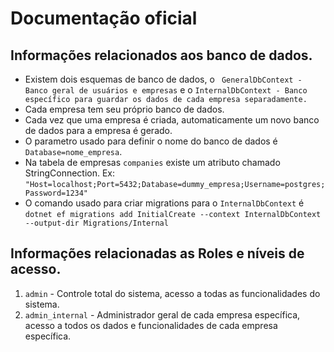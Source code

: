 # Documentação oficial

## Informações relacionados aos banco de dados.
* Existem dois esquemas de banco de dados, o ``` GeneralDbContext - Banco geral de usuários e empresas``` e o ``` InternalDbContext - Banco específico para guardar os dados de cada empresa separadamente. ```
* Cada empresa tem seu próprio banco de dados.
* Cada vez que uma empresa é criada, automaticamente um novo banco de dados para a empresa é gerado.
* O parametro usado para definir o nome do banco de dados é ```Database=nome_empresa```.
* Na tabela de empresas ``` companies ``` existe um atributo chamado StringConnection. Ex: ``` "Host=localhost;Port=5432;Database=dummy_empresa;Username=postgres;Password=1234" ``` 
* O comando usado para criar migrations para o ``` InternalDbContext ``` é ```dotnet ef migrations add InitialCreate --context InternalDbContext --output-dir Migrations/Internal```

## Informações relacionadas as Roles e níveis de acesso.

1. ``` admin ``` - Controle total do sistema, acesso a todas as funcionalidades do sistema.
2. ``` admin_internal ``` - Administrador geral de cada empresa específica, acesso a todos os dados e funcionalidades de cada empresa específica.